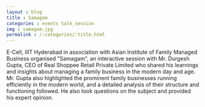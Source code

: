 ```yaml
---
layout : blog
title : Samagam
categories : events talk_session
img : samagam.jpg  
permalink : /:categories/:title.html
---
```


E-Cell, IIIT Hyderabad in association with Asian Institute of Family Managed Business organised "Samagam", an interactive session with Mr. Durgesh Gupta, CEO of Real Shoppee Retail Private Limited who shared his learnings and insights about managing a family business in the modern day and age. Mr. Gupta also highlighted the prominent family businesses running efficiently in the modern world, and a detailed analysis of their structure and functioning followed. He also took questions on the subject and provided his expert opinion. 